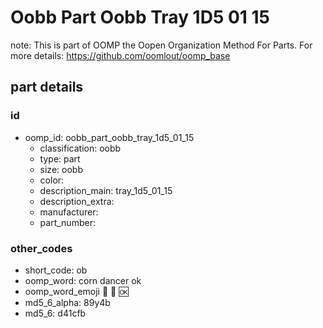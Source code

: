 # Oobb Part Oobb Tray 1D5 01 15  

note: This is part of OOMP the Oopen Organization Method For Parts. For more details: https://github.com/oomlout/oomp_base

##  part details





### id
* oomp_id: oobb_part_oobb_tray_1d5_01_15
  * classification: oobb
  * type: part
  * size: oobb
  * color: 
  * description_main: tray_1d5_01_15
  * description_extra: 
  * manufacturer: 
  * part_number: 

### other_codes
* short_code: ob
* oomp_word: corn dancer ok
* oomp_word_emoji :corn: :dancer: :ok:
* md5_6_alpha: 89y4b
* md5_6: d41cfb